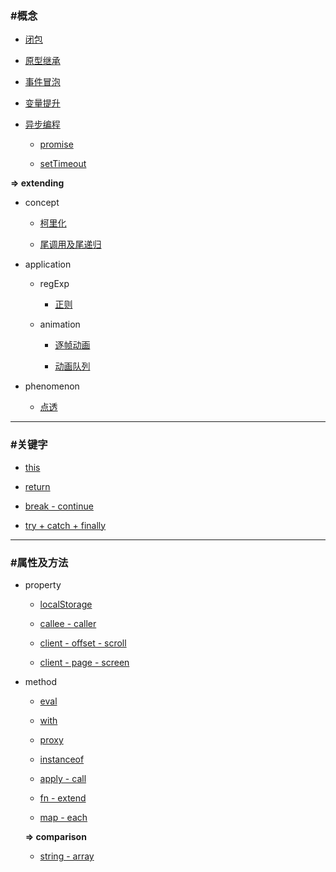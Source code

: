 ### #概念 ###

+ [闭包](https://github.com/sunmengyuan/note/blob/master/content/javascript/closure.md)

+ [原型继承](https://github.com/sunmengyuan/note/blob/master/content/javascript/prototype.md)

+ [事件冒泡](https://github.com/sunmengyuan/note/blob/master/content/javascript/propagation.html)

+ [变量提升](https://github.com/sunmengyuan/note/blob/master/content/javascript/scope.md)

+ [异步编程](https://github.com/sunmengyuan/note/blob/master/content/javascript/asyn-syn.md)    
    
    + [promise](https://github.com/sunmengyuan/note/blob/master/content/javascript/promise.md)
    
    + [setTimeout](https://github.com/sunmengyuan/note/blob/master/content/javascript/setTimeout.md)

__=> extending__

+ concept
    
    + [柯里化](https://github.com/sunmengyuan/note/blob/master/content/javascript/curry.md)

    + [尾调用及尾递归](https://github.com/sunmengyuan/note/blob/master/content/javascript/tco.md)

+ application
    
    + regExp
        
        + [正则](https://github.com/sunmengyuan/note/blob/master/content/javascript/pattern.md)

    + animation
        
        + [逐帧动画](https://github.com/sunmengyuan/note/blob/master/content/javascript/animationFrame.html)

        + [动画队列](https://github.com/sunmengyuan/note/blob/master/content/javascript/queue.html)

+ phenomenon
    
    + [点透](https://github.com/sunmengyuan/note/blob/master/content/javascript/tap.html)

*****

### #关键字 ###

+ [this](https://github.com/sunmengyuan/note/blob/master/content/javascript/this.md)

+ [return](https://github.com/sunmengyuan/note/blob/master/content/javascript/return.html)

+ [break - continue](https://github.com/sunmengyuan/note/blob/master/content/javascript/break-continue.md)

+ [try + catch + finally](https://github.com/sunmengyuan/note/blob/master/content/javascript/try-catch-finally.md)

*****

### #属性及方法 ###

+ property
    
    + [localStorage](https://github.com/sunmengyuan/note/blob/master/content/javascript/localStorage.html)
    
    + [callee - caller](https://github.com/sunmengyuan/note/blob/master/content/javascript/callee-caller.md)
    
    + [client - offset - scroll](https://github.com/sunmengyuan/note/blob/master/content/javascript/distance.html)
    
    + [client - page - screen](https://github.com/sunmengyuan/note/blob/master/content/javascript/coordinate.html)

+ method
    
    + [eval](https://github.com/sunmengyuan/note/blob/master/content/javascript/eval.md)
    
    + [with](https://github.com/sunmengyuan/note/blob/master/content/javascript/with.md)
    
    + [proxy](https://github.com/sunmengyuan/note/blob/master/content/javascript/proxy.md)
    
    + [instanceof](https://github.com/sunmengyuan/note/blob/master/content/javascript/instanceof.md)
    
    + [apply - call](https://github.com/sunmengyuan/note/blob/master/content/javascript/apply-call.md)
    
    + [fn - extend](https://github.com/sunmengyuan/note/blob/master/content/javascript/fn-extend.md)
    
    + [map - each](https://github.com/sunmengyuan/note/blob/master/content/javascript/map-each.md)

    __=> comparison__

    + [string - array](https://github.com/sunmengyuan/note/blob/master/content/javascript/string-array.md)